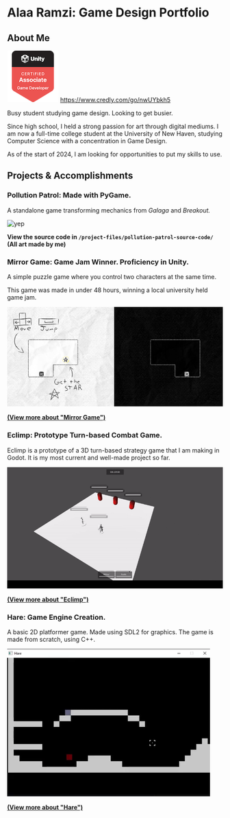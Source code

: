 # Alaa Ramzi: Game Design Portfolio

## About Me

![Unity Badge 1](.md-media/unity-certified-associate-game-developer.png)  https://www.credly.com/go/nwUYbkh5

Busy student studying game design. Looking to get busier.

Since high school, I held a strong passion for art through digital mediums. I am now a full-time college student at the University of New Haven, studying Computer Science with a concentration in Game Design.

As of the start of 2024, I am looking for opportunities to put my skills to use.

## Projects & Accomplishments

### **Pollution Patrol:** Made with PyGame.

A standalone game transforming mechanics from *Galaga* and *Breakout.*

![yep](.md-media/pp-gameplay.gif)

**View the source code in `/project-files/pollution-patrol-source-code/` (All art made by me)**

### **Mirror Game:** Game Jam Winner. Proficiency in Unity.

A simple puzzle game where you control two characters at the same time.

This game was made in under 48 hours, winning a local university held game jam.

![alt text](.md-media/image-1.png)

[**(View more about "Mirror Game")**](./projects/mirror-game/mirror-game.md)

### **Eclimp:** Prototype Turn-based Combat Game.

Eclimp is a prototype of a 3D turn-based strategy game that I am making in Godot. It is my most current and well-made project so far.

![eclimp-showcase](.md-media/ezgif-3-35ae26b49a.gif)

[**(View more about "Eclimp")**](./projects/eclimp/eclimp.md)

### **Hare:** Game Engine Creation.

A basic 2D platformer game. Made using SDL2 for graphics. The game is made from scratch, using C++.

![gif](./.md-media/hare_costco_sample.gif)

[**(View more about "Hare")**](./projects/rabbit-game/rabbit-game.md)
